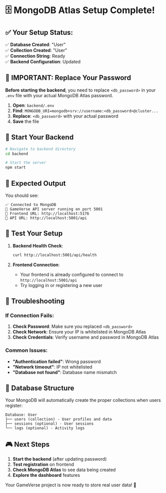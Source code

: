 # 🗄️ MongoDB Atlas Setup Complete!

## ✅ **Your Setup Status:**

✅ **Database Created**: "User"  
✅ **Collection Created**: "User"  
✅ **Connection String**: Ready  
✅ **Backend Configuration**: Updated

## 🔑 **IMPORTANT: Replace Your Password**

**Before starting the backend**, you need to replace `<db_password>` in your `.env` file with your actual MongoDB Atlas password.

1. **Open**: `backend/.env`
2. **Find**: `MONGODB_URI=mongodb+srv://username:<db_password>@cluster...`
3. **Replace**: `<db_password>` with your actual password
4. **Save** the file

## 🚀 **Start Your Backend**

```bash
# Navigate to backend directory
cd backend

# Start the server
npm start
```

## 🎯 **Expected Output**

You should see:

```
✅ Connected to MongoDB
🚀 GameVerse API server running on port 5001
📱 Frontend URL: http://localhost:5176
🔗 API URL: http://localhost:5001/api
```

## 🔧 **Test Your Setup**

1. **Backend Health Check**:

   ```bash
   curl http://localhost:5001/api/health
   ```

2. **Frontend Connection**:
   - Your frontend is already configured to connect to `http://localhost:5001/api`
   - Try logging in or registering a new user

## 🚨 **Troubleshooting**

### **If Connection Fails**:

1. **Check Password**: Make sure you replaced `<db_password>`
2. **Check Network**: Ensure your IP is whitelisted in MongoDB Atlas
3. **Check Credentials**: Verify username and password in MongoDB Atlas

### **Common Issues**:

- **"Authentication failed"**: Wrong password
- **"Network timeout"**: IP not whitelisted
- **"Database not found"**: Database name mismatch

## 📝 **Database Structure**

Your MongoDB will automatically create the proper collections when users register:

```
Database: User
├── users (collection) - User profiles and data
├── sessions (optional) - User sessions
└── logs (optional) - Activity logs
```

## 🎮 **Next Steps**

1. **Start the backend** (after updating password)
2. **Test registration** on frontend
3. **Check MongoDB Atlas** to see data being created
4. **Explore the dashboard** features

Your GameVerse project is now ready to store real user data! 🎉
